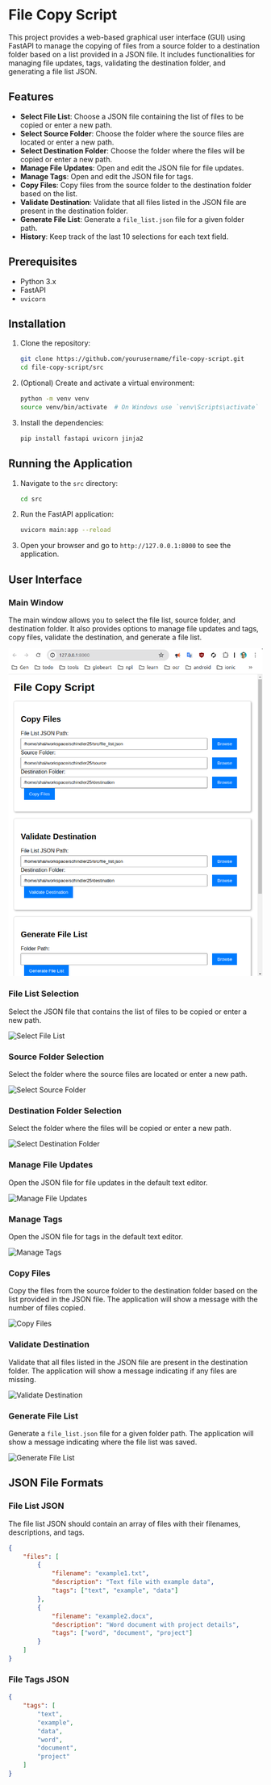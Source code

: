 # File Copy Script

This project provides a web-based graphical user interface (GUI) using FastAPI to manage the copying of files from a source folder to a destination folder based on a list provided in a JSON file. It includes functionalities for managing file updates, tags, validating the destination folder, and generating a file list JSON.

## Features

- **Select File List**: Choose a JSON file containing the list of files to be copied or enter a new path.
- **Select Source Folder**: Choose the folder where the source files are located or enter a new path.
- **Select Destination Folder**: Choose the folder where the files will be copied or enter a new path.
- **Manage File Updates**: Open and edit the JSON file for file updates.
- **Manage Tags**: Open and edit the JSON file for tags.
- **Copy Files**: Copy files from the source folder to the destination folder based on the list.
- **Validate Destination**: Validate that all files listed in the JSON file are present in the destination folder.
- **Generate File List**: Generate a `file_list.json` file for a given folder path.
- **History**: Keep track of the last 10 selections for each text field.

## Prerequisites

- Python 3.x
- FastAPI
- `uvicorn`

## Installation

1. Clone the repository:

    ```bash
    git clone https://github.com/yourusername/file-copy-script.git
    cd file-copy-script/src
    ```

2. (Optional) Create and activate a virtual environment:

    ```bash
    python -m venv venv
    source venv/bin/activate  # On Windows use `venv\Scripts\activate`
    ```

3. Install the dependencies:

    ```bash
    pip install fastapi uvicorn jinja2
    ```

## Running the Application

1. Navigate to the `src` directory:

    ```bash
    cd src
    ```

2. Run the FastAPI application:

    ```bash
    uvicorn main:app --reload
    ```

3. Open your browser and go to `http://127.0.0.1:8000` to see the application.

## User Interface

### Main Window

The main window allows you to select the file list, source folder, and destination folder. It also provides options to manage file updates and tags, copy files, validate the destination, and generate a file list.

![Main Window](images/main_window.png)

### File List Selection

Select the JSON file that contains the list of files to be copied or enter a new path.

![Select File List](images/select_file_list.png)

### Source Folder Selection

Select the folder where the source files are located or enter a new path.

![Select Source Folder](images/select_source_folder.png)

### Destination Folder Selection

Select the folder where the files will be copied or enter a new path.

![Select Destination Folder](images/select_destination_folder.png)

### Manage File Updates

Open the JSON file for file updates in the default text editor.

![Manage File Updates](images/manage_file_updates.png)

### Manage Tags

Open the JSON file for tags in the default text editor.

![Manage Tags](images/manage_tags.png)

### Copy Files

Copy the files from the source folder to the destination folder based on the list provided in the JSON file. The application will show a message with the number of files copied.

![Copy Files](images/copy_files.png)

### Validate Destination

Validate that all files listed in the JSON file are present in the destination folder. The application will show a message indicating if any files are missing.

![Validate Destination](images/validate_destination.png)

### Generate File List

Generate a `file_list.json` file for a given folder path. The application will show a message indicating where the file list was saved.

![Generate File List](images/generate_file_list.png)

## JSON File Formats

### File List JSON

The file list JSON should contain an array of files with their filenames, descriptions, and tags.

```json
{
    "files": [
        {
            "filename": "example1.txt",
            "description": "Text file with example data",
            "tags": ["text", "example", "data"]
        },
        {
            "filename": "example2.docx",
            "description": "Word document with project details",
            "tags": ["word", "document", "project"]
        }
    ]
}
```
### File Tags JSON

```json
{
    "tags": [
        "text",
        "example",
        "data",
        "word",
        "document",
        "project"
    ]
}
```